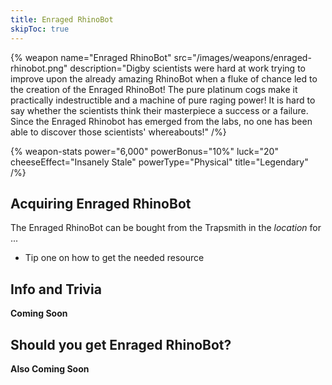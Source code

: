 ```yaml
---
title: Enraged RhinoBot
skipToc: true
---
```


{% weapon
 name="Enraged RhinoBot"
 src="/images/weapons/enraged-rhinobot.png"
 description="Digby scientists were hard at work trying to improve upon the already amazing RhinoBot when a fluke of chance led to the creation of the Enraged RhinoBot! The pure platinum cogs make it practically indestructible and a machine of pure raging power! It is hard to say whether the scientists think their masterpiece a success or a failure. Since the Enraged Rhinobot has emerged from the labs, no one has been able to discover those scientists' whereabouts!"
/%}

{% weapon-stats
 power="6,000"
 powerBonus="10%"
 luck="20"
 cheeseEffect="Insanely Stale"
 powerType="Physical"
 title="Legendary"
/%}

## Acquiring Enraged RhinoBot

The Enraged RhinoBot can be bought from the Trapsmith in the *location* for ...

- Tip one on how to get the needed resource

## Info and Trivia

**Coming Soon**

## Should you get Enraged RhinoBot?

**Also Coming Soon**
